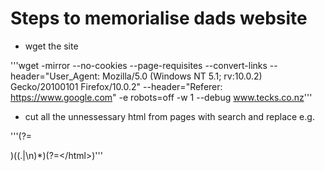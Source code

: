 # Steps to memorialise dads website

- wget the site

'''wget -mirror --no-cookies --page-requisites --convert-links --header="User_Agent: Mozilla/5.0 (Windows NT 5.1; rv:10.0.2) Gecko/20100101 Firefox/10.0.2" --header="Referer: https://www.google.com" -e robots=off -w 1 --debug www.tecks.co.nz'''

- cut all the unnessessary html from pages with search and replace e.g.

'''(?=<div id="viewlet-below-content-body">)((.|\n)*)(?=<\/html>)'''